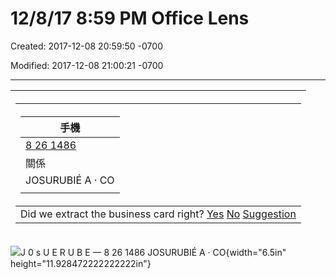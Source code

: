 # 12/8/17 8:59 PM Office Lens

Created: 2017-12-08 20:59:50 -0700

Modified: 2017-12-08 21:00:21 -0700

---

<table>
<colgroup>
<col style="width: 100%" />
</colgroup>
<thead>
<tr class="header">
<th><table>
<colgroup>
<col style="width: 100%" />
</colgroup>
<thead>
<tr class="header">
<th><table>
<colgroup>
<col style="width: 100%" />
</colgroup>
<thead>
<tr class="header">
<th>手機</th>
</tr>
</thead>
<tbody>
<tr class="odd">
<td><a href="tel:8261486">8 26 1486</a></td>
</tr>
<tr class="even">
<td>關係</td>
</tr>
<tr class="odd">
<td>JOSURUBIÉ A · CO</td>
</tr>
<tr class="even">
<td></td>
</tr>
</tbody>
</table></th>
</tr>
</thead>
<tbody>
<tr class="odd">
<td>Did we extract the business card right? <a href="https://www.onenote.com/feedback/?Lcid=en-us&amp;usid=9ddb8c3a-7125-42f2-96b6-4e33ff047c9d&amp;LogCategory=OneNoteAugmentationService_BizcardExtractor&amp;PageId=&amp;UserString=ORGID-100300009E2DFDAC&amp;FeedbackType=Smile">Yes</a> <a href="https://www.onenote.com/feedback/?Lcid=en-us&amp;usid=9ddb8c3a-7125-42f2-96b6-4e33ff047c9d&amp;LogCategory=OneNoteAugmentationService_BizcardExtractor&amp;PageId=&amp;UserString=ORGID-100300009E2DFDAC&amp;FeedbackType=Frown">No</a> <a href="https://www.onenote.com/feedback/?Lcid=en-us&amp;usid=9ddb8c3a-7125-42f2-96b6-4e33ff047c9d&amp;LogCategory=OneNoteAugmentationService_BizcardExtractor&amp;PageId=&amp;UserString=ORGID-100300009E2DFDAC&amp;FeedbackType=Idea">Suggestion</a></td>
</tr>
</tbody>
</table></th>
</tr>
</thead>
<tbody>
</tbody>
</table>

![J 0 s U E R U B E 一 8 26 1486 JOSURUBIÉ A · CO](../media/Pages-12-8-17-8-59-PM-Office-Lens-image1.jpg){width="6.5in" height="11.928472222222222in"}

